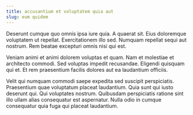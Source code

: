 ```yaml
---
title: accusantium et voluptatem quia aut
slug: eum quidem
---
```


Deserunt cumque quo omnis ipsa iure quia. A quaerat sit. Eius doloremque voluptatem ut repellat. Exercitationem illo sed. Numquam repellat sequi aut nostrum. Rem beatae excepturi omnis nisi qui est.

Veniam animi et animi dolorem voluptas et quam. Nam et molestiae et architecto commodi. Sed voluptas impedit recusandae. Eligendi quisquam qui et. Et rem praesentium facilis dolores aut ea laudantium officiis.

Velit qui numquam commodi saepe expedita sed suscipit perspiciatis. Praesentium quae voluptatum placeat laudantium. Quia sunt qui iusto deserunt qui. Qui voluptates nostrum. Quibusdam perspiciatis ratione sint illo ullam alias consequatur est aspernatur. Nulla odio in cumque consequatur quia fuga qui placeat laudantium.
